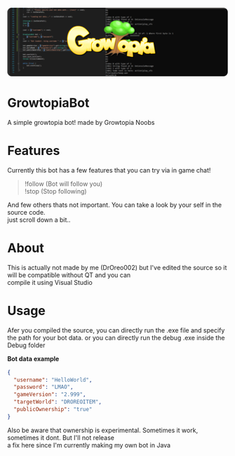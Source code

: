 [![GrowtopiaBot](https://github.com/DrOreo002/GrowtopiaBot/blob/master/icon.png)](https://github.com/DrOreo002/GrowtopiaBot)

# GrowtopiaBot
A simple growtopia bot! made by Growtopia Noobs

# Features
Currently this bot has a few features that you can try via
in game chat!  

> !follow (Bot will follow you)  
> !stop (Stop following)

And few others thats not important. You can take a look by your self in the source code.  
just scroll down a bit..  

# About
This is actually not made by me (DrOreo002) but I've edited the source so it will be compatible without QT and you can  
compile it using Visual Studio  

# Usage
Afer you compiled the source, you can directly run the .exe file and specify the path for your bot data.
or you can directly run the debug .exe inside the Debug folder  

**Bot data example**  
```json
{
  "username": "HelloWorld",
  "password": "LMAO",
  "gameVersion": "2.999",
  "targetWorld": "DROREOITEM",
  "publicOwnership": "true"
}
```
Also be aware that ownership is experimental. Sometimes it work, sometimes it dont. But I'll not release  
a fix here since I'm currently making my own bot in Java  
